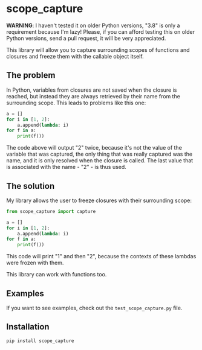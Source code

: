 # scope\_capture

**WARNING**: I haven't tested it on older Python versions, "3.8" is only a requirement because I'm lazy! Please, if you can afford testing this on older Python versions, send a pull request, it will be very appreciated.

This library will allow you to capture surrounding scopes of functions and closures and freeze them with the callable object itself.

## The problem

In Python, variables from closures are not saved when the closure is reached, but instead they are always retrieved by their name from the surrounding scope. This leads to problems like this one:

```py
a = []
for i in [1, 2]:
    a.append(lambda: i)
for f in a:
    print(f())
```

The code above will output "2" twice, because it's not the value of the variable that was captured, the only thing that was really captured was the name, and it is only resolved when the closure is called. The last value that is associated with the name - "2" - is thus used.

## The solution

My library allows the user to freeze closures with their surrounding scope:

```py
from scope_capture import capture

a = []
for i in [1, 2]:
    a.append(lambda: i)
for f in a:
    print(f())
```

This code will print "1" and then "2", because the contexts of these lambdas were frozen with them.

This library can work with functions too.

## Examples

If you want to see examples, check out the `test_scope_capture.py` file.

## Installation

`pip install scope_capture`

